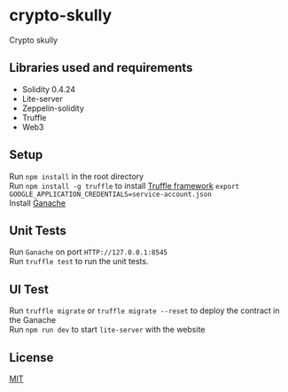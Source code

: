 # crypto-skully
Crypto skully 

## Libraries used and requirements
- Solidity 0.4.24
- Lite-server
- Zeppelin-solidity
- Truffle
- Web3


## Setup
Run `npm install` in the root directory  
Run `npm install -g truffle` to install [Truffle framework](http://truffleframework.com/docs/getting_started/installation)
`export GOOGLE_APPLICATION_CREDENTIALS=service-account.json`  
Install [Ganache](https://truffleframework.com/ganache)  

## Unit Tests
Run `Ganache` on port `HTTP://127.0.0.1:8545`  
Run `truffle test` to run the unit tests.  

## UI Test
Run `truffle migrate` or `truffle migrate --reset` to deploy the contract in the Ganache  
Run `npm run dev` to start `lite-server` with the website  

    
## License

[MIT](LICENSE)
